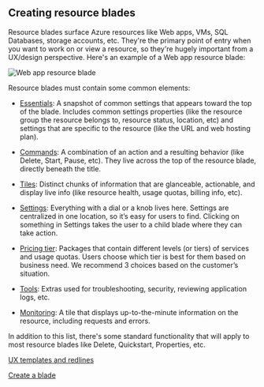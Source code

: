 
<tags
    ms.service="portalfx"
    ms.workload="portalfx"
    ms.tgt_pltfrm="portalfx"
    ms.devlang="portalfx"
    ms.topic="get-started-article"
    ms.date="07/10/2015" 
    ms.author="mattshel"/>    

<a name="creating-resource-blades"></a>
## Creating resource blades ##

Resource blades surface Azure resources like Web apps, VMs, SQL Databases, storage accounts, etc. They're the primary point of entry when you want to work on or view a resource, so they're hugely important from a UX/design perspective. Here's an example of a Web app resource blade:

![Web app resource blade][resourceblade]

Resource blades must contain some common elements:



- [Essentials](portalfx-controls-essentials.md): A snapshot of common settings that appears toward the top of the blade. Includes common settings properties (like the resource group the resource belongs to, resource status, location, etc) and settings that are specific to the resource (like the URL and web hosting plan).


- [Commands](portalfx-ux-commands.md): A combination of an action and a resulting behavior (like Delete, Start, Pause, etc). They live across the top of the resource blade, directly beneath the title. 


- [Tiles](portalfx-ux-tiles.md): Distinct chunks of information that are glanceable, actionable, and display live info (like resource health, usage quotas, billing info, etc). 


- [Settings](portalfx-ux-settings.md): Everything with a dial or a knob lives here. Settings are centralized in one location, so it’s easy for users to find. Clicking on something in Settings takes the user to a child blade where they can take action.


- [Pricing tier](portalfx-ux-pricing-tier.md): Packages that contain different levels (or tiers) of services and usage quotas. Users choose which tier is best for them based on business need. We recommend 3 choices based on the customer’s situation.


- [Tools](portalfx-ux-tools.md): Extras used for troubleshooting, security, reviewing application logs, etc.


- [Monitoring](portalfx-ux-monitoring.md): A tile that displays up-to-the-minute information on the resource, including requests and errors.

In addition to this list, there's some standard functionality that will apply to most resource blades like Delete, Quickstart, Properties, etc.


 
[UX templates and redlines](https://microsoft.sharepoint.com/teams/azureteams/aapt/azureux/portalfx/_layouts/15/WopiFrame.aspx?sourcedoc={8f1f1bfc-903b-465f-9711-d8914214ca7c}&action=edit&wd=target%28%2F%2FDesign%20Sprints%2FBLADES.one%7C67c7b6e2-2525-4a20-a664-1068e3eee65e%2FBlade%20content%20template%7Ce24497d3-d8d6-4903-9ed8-d1032da0014c%2F%29)

[Create a blade](portalfx-blades.md)


[resourceblade]: ../media/portalfx-ux-resource-blade/resourceblade.jpg

